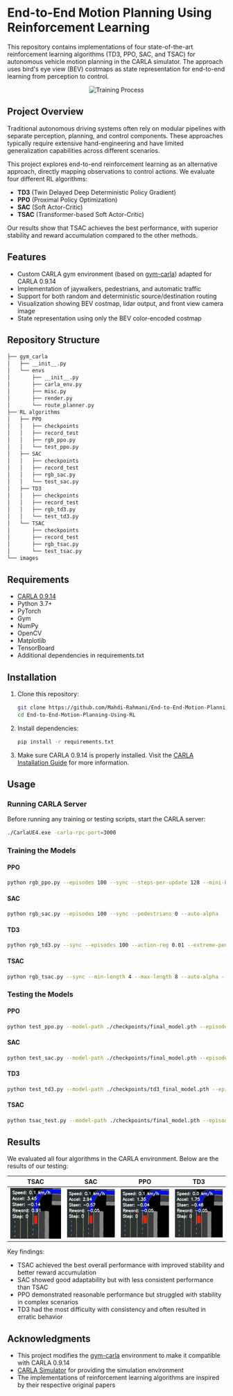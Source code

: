 # End-to-End Motion Planning Using Reinforcement Learning

This repository contains implementations of four state-of-the-art reinforcement learning algorithms (TD3, PPO, SAC, and TSAC) for autonomous vehicle motion planning in the CARLA simulator. The approach uses bird's eye view (BEV) costmaps as state representation for end-to-end learning from perception to control.

<div align="center">
  <img src="images/Train%20Proc2.gif" alt="Training Process" width="700"/>
</div>

## Project Overview

Traditional autonomous driving systems often rely on modular pipelines with separate perception, planning, and control components. These approaches typically require extensive hand-engineering and have limited generalization capabilities across different scenarios.

This project explores end-to-end reinforcement learning as an alternative approach, directly mapping observations to control actions. We evaluate four different RL algorithms:

- **TD3** (Twin Delayed Deep Deterministic Policy Gradient)
- **PPO** (Proximal Policy Optimization)
- **SAC** (Soft Actor-Critic)
- **TSAC** (Transformer-based Soft Actor-Critic)

Our results show that TSAC achieves the best performance, with superior stability and reward accumulation compared to the other methods.

## Features

- Custom CARLA gym environment (based on [gym-carla](https://github.com/cjy1992/gym-carla)) adapted for CARLA 0.9.14
- Implementation of jaywalkers, pedestrians, and automatic traffic
- Support for both random and deterministic source/destination routing
- Visualization showing BEV costmap, lidar output, and front view camera image
- State representation using only the BEV color-encoded costmap

## Repository Structure

```
├── gym_carla
│   ├── __init__.py
│   └── envs
│       ├── __init__.py
│       ├── carla_env.py
│       ├── misc.py
│       ├── render.py
│       └── route_planner.py
├── RL algorithms
│   ├── PPO
│   │   ├── checkpoints
│   │   ├── record_test
│   │   ├── rgb_ppo.py
│   │   └── test_ppo.py
│   ├── SAC
│   │   ├── checkpoints
│   │   ├── record_test
│   │   ├── rgb_sac.py
│   │   └── test_sac.py
│   ├── TD3
│   │   ├── checkpoints
│   │   ├── record_test
│   │   ├── rgb_td3.py
│   │   └── test_td3.py
│   └── TSAC
│       ├── checkpoints
│       ├── record_test
│       ├── rgb_tsac.py
│       └── test_tsac.py
└── images
```

## Requirements

- [CARLA 0.9.14](https://github.com/carla-simulator/carla/releases)
- Python 3.7+
- PyTorch
- Gym
- NumPy
- OpenCV
- Matplotlib
- TensorBoard
- Additional dependencies in requirements.txt

## Installation

1. Clone this repository:
   ```bash
   git clone https://github.com/Mahdi-Rahmani/End-to-End-Motion-Planning-Using-RL.git
   cd End-to-End-Motion-Planning-Using-RL
   ```

2. Install dependencies:
   ```bash
   pip install -r requirements.txt
   ```

3. Make sure CARLA 0.9.14 is properly installed. Visit the [CARLA Installation Guide](https://carla.readthedocs.io/en/latest/start_quickstart/) for more information.

## Usage

### Running CARLA Server

Before running any training or testing scripts, start the CARLA server:

```bash
./CarlaUE4.exe -carla-rpc-port=3000
```

### Training the Models

#### PPO
```bash
python rgb_ppo.py --episodes 100 --sync --steps-per-update 128 --mini-batch-size 64 --update-epochs 5 --lr 0.0003 --max-grad-norm 7.0 --pedestrians 0 --clip-param 0.1 --entropy-coef 0.02 --value-loss-coef 0.5
```

#### SAC
```bash
python rgb_sac.py --episodes 100 --sync --pedestrians 0 --auto-alpha
```

#### TD3
```bash
python rgb_td3.py --sync --episodes 100 --action-reg 0.01 --extreme-penalty 0.05 --rand-action-prob 0.15
```

#### TSAC
```bash
python rgb_tsac.py --sync --min-length 4 --max-length 8 --auto-alpha --hidden-dim 128 --batch-size 32 --utd-ratio 0.25 --critic-updates 100 --policy-updates 20
```

### Testing the Models

#### PPO
```bash
python test_ppo.py --model-path ./checkpoints/final_model.pth --episodes 10 --sync --vehicles 0 --pedestrians 0 --record --output-dir ./test_results
```

#### SAC
```bash
python test_sac.py --model-path ./checkpoints/final_model.pth --episodes 5 --sync --record --output-dir ./sac_evaluation
```

#### TD3
```bash
python test_td3.py --model-path ./checkpoints/td3_final_model.pth --episodes 5 --sync --record --output-dir ./td3_evaluation
```

#### TSAC
```bash
python tsac_test.py --model-path ./checkpoints/final_model.pth --episodes 5 --sync --vehicles 0 --pedestrians 0 --record --output-dir ./tsac_evaluation
```

## Results

We evaluated all four algorithms in the CARLA environment. Below are the results of our testing:

| TSAC | SAC | PPO | TD3 |
|:----:|:---:|:---:|:---:|
| ![TSAC](images/TSAC.gif) | ![SAC](images/SAC.gif) | ![PPO](images/PPO.gif) | ![TD3](images/TD3.gif) |

Key findings:
- TSAC achieved the best overall performance with improved stability and better reward accumulation
- SAC showed good adaptability but with less consistent performance than TSAC
- PPO demonstrated reasonable performance but struggled with stability in complex scenarios
- TD3 had the most difficulty with consistency and often resulted in erratic behavior

## Acknowledgments

- This project modifies the [gym-carla](https://github.com/cjy1992/gym-carla) environment to make it compatible with CARLA 0.9.14
- [CARLA Simulator](https://carla.org/) for providing the simulation environment
- The implementations of reinforcement learning algorithms are inspired by their respective original papers
